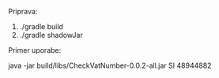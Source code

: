 Priprava:

1. ./gradle build
2. ./gradle shadowJar

Primer uporabe:

java -jar build/libs/CheckVatNumber-0.0.2-all.jar SI 48944882
